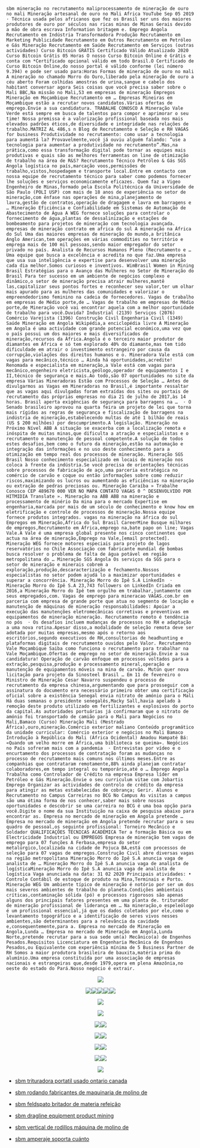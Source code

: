 
```
sbm mineração no recrutamento maliprocessamento de mineração de ouro no mali Mineração artesanal de ouro no Mali Africa YouTube Sep 05 2019 · Técnica usada pelos africanos que fez os Brasil ser uns dos maiores produtores de ouro por séculos nas ricas minas de Minas Gerais devido a mão de obra escrava Information britagem e. Emprego Angola Recrutamento em Indústria Transformadora Produção Recrutamento em Marketing Publicidade Recrutamento em Outros Recrutamento em Petróleo e Gás Mineração Recrutamento em Saúde Recrutamento em Serviços (outras actividades) Curso Bitcoin GRÁTIS Certificado Válido Atualizado 2020 Curso Bitcoin Grátis 05 Horas O nosso Curso Bitcoin Online é Grátis e conta com *Certificado opcional válido em todo Brasil.O Certificado de Curso Bitcoin Online,do nosso portal é válido conforme (lei número 9.394) e pode ser usado para:Horas Formas de mineração de ouro no mali A mineração no chamado Morro do Ouro,liberado pela mineração de ouro a céu aberto Foram colhidas amostras de urina,sangue e cabelo dos habitant conversar agora Seis coisas que você precisa saber sobre o Mali BBC,Na missão no Mali,53 em empresas de mineração Empregos Mineração em Moçambique Recrutamento em … Empresas Mineiras em Moçambique estão a recrutar novos candidatos.Várias ofertas de emprego.Envie a sua candidatura. TRABALHE CONOSCO A Mineração Vale Verde está sempre em busca de talentos para compor e aprimorar o seu time! Nossa premissa é a valorização profissional baseada nos mais elevados padrões éticos,de diversidade e integridade nas relações de trabalho.MATRIZ AL 486,s n Blog de Recrutamento e Seleção e RH VAGAS for business Produtividade no recrutamento: como usar a tecnologia para aumentá la? Provavelmente,você já ouviu alguém falando: “use a tecnologia para aumentar a produtividade no recrutamento”.Mas,na prática,como essa transformação digital pode tornar as equipes mais produtivas e quais são as melhores ferramentas on line de otimização de trabalho na área de R&S? Recrutamento Técnico Petróleo & Gás SGS Angola logística no país,marcação voos,permissões de trabalho,vistos,hospedagem e transporte local.Entre em contacto com nossa equipe de recrutamento técnico para saber como podemos fornecer lhe soluções e serviços economicamente eficazes. Quem faz a Vigeo Engenheiro de Minas,formado pela Escola Politécnica da Universidade de São Paulo (POLI USP) com mais de 18 anos de experiência no setor de mineração,com ênfase nas operações de mina,planejamento de lavra,gestão de contratos,operação de dragagem e lavra em barragens e … Mineração Eficiência e Confiabilidade em Sistemas de Automação de Abastecimento de Água A WEG fornece soluções para controlar o fornecimento de água,plantas de dessalinização e estações de bombeamento para projetos de mineração com tecnologia avançada. empresas de mineração contrato em africa do sul A mineração na África do Sul Uma das maiores empresas de mineração do mundo,a britânica Anglo American,tem operações em várias commodities no território e emprega mais de 100 mil pessoas,sendo maior empregador do setor privado no país. Analista de Recursos Humanos Pleno (Recrutamento e … Uma equipe que busca a excelência e acredita no que faz.Uma empresa que usa sua inteligência e expertise para desenvolver uma mineração cada dia melhor.Somos curiosos e inventivos. WimBrasil Women in Mining Brasil Estratégias para o Avanço das Mulheres no Setor de Mineração do Brasil Para ter sucesso em um ambiente de negócios complexo e dinâmico,o setor de mineração precisa atrair mulheres,mantê las,capitalizar seus pontos fortes e reconhecer seu valor,ter um olhar mais apurado para as mulheres das comunidades e valorizar o empreendedorismo feminino na cadeia de fornecedores. Vagas de trabalho em empresas de Médio porte,de … Vagas de trabalho em empresas de Médio porte,de Mineração você vai encontrar aquela com a melhor oportunidade de trabalho para você.Duvida? Industrial (2139) Serviços (2076) Comércio Varejista (1396) Construção Civil Engenharia Civil (1349) Saúde Mineração em Angola Wikipédia,a enciclopédia livre A Mineração em Angola é uma actividade com grande potencial económico,uma vez que o país possui um dos maiores e mais diversificados de mineração,recursos da África.Angola é o terceiro maior produtor de diamantes em África e só tem explorado 40% do diamante,mas tem tido dificuldade em atrair o investimento estrangeiro por causa da corrupção,violações dos direitos humanos e o. Mineradora Vale está com vagas para mecânico,técnico … Ainda há oportunidades,acredite! Renomada e especialista em mineração,a Vale está com vagas para mecânico,engenheiro eletricista,geólogo,operador de equipamentos I e II,técnico de segurança e mais.Ao todo,são 07 oportunidades no site da empresa Várias Mineradoras Estão com Processos de Seleção … Antes de divulgarmos as Vagas em Mineradoras no Brasil,é importante ressaltar que as vagas aqui divulgadas foram extraídas dos sites ou portais de recrutamento das próprias empresas no dia 21 de julho de 2017,às 14 horas. Brasil aperta exigências de segurança para barragens na …  · O Senado brasileiro aprovou na quarta feira um projeto de lei que torna mais rígidas as regras de segurança e fiscalização de barragens na indústria de mineração,estabelecendo multas de até 1 bilhão de reais (US $ 200 milhões) por descumprimento.A legislação. Mineração no Próximo Nível ABB A situação se exacerba com a localização remota e inóspita de muitas minas,que dificulta a atração e especialistas e o recrutamento e manutenção de pessoal competente.A solução de todos estes desafios,bem como o futuro da mineração,estão na automação e integração das informações e no uso deste conhecimento para a otimização em tempo real dos processos de mineração. Mineração SGS Brasil Nosso conhecimento especializado em locais de mineração nos coloca à frente da indústria.Se você precisa de orientações técnicas sobre processos de fabricação de aço,uma parceria estratégica no comércio de carvão e coque ou então informações sobre como reduzir riscos,maximizando os lucros ou aumentando as eficiências na mineração ou extração de pedras preciosas ou. Mineração Caraíba » Trabalhe Conosco CEP 489670 000 VER NO MAPA CONTATO VAGAS 0 ^ DESENVOLVIDO POR HITMIDIA Translate ». Mineração na ABB ABB na mineração e processamento de minério Da mina para o mercado Expertise em engenharia,marcada por mais de um século de conhecimento e know how em eletrificação e controle de processos de mineração.Nossa equipe fornece produtos integrados. vagas na mineração na áfrica do sul Empregos em Mineração,África do Sul Brasil CareerMine Busque milhares de empregos,Recrutamento em África,emprego na,bate papo on line; Vagas Vale.A Vale é uma empresa global presente nos cinco continentes que actua na área de mineração,Emprego na Vale,[email protected]. Mineração WEG fornece motores especiais para projeto de lagos reservatórios no Chile Associação com fabricante mundial de bombas busca resolver o problema de falta de água potável em região metropolitana do … Mineração SGS Angola Os serviços da SGS para o setor de mineração e minerais cobrem a exploração,produção,descaracterização e fechamento.Nossos especialistas no setor podem ajudá lo a maximizar oportunidades e superar a concorrência. Mineração Morro do Ipê S.A LinkedIn  · Mineração Morro do Ipê S.A 23,743 followers on LinkedIn Criada em 2016,a Mineração Morro do Ipê tem orgulho em trabalhar,juntamente com seus empregados,com. Vagas de emprego para mineracao VAGAS.com.br em parceria com empresa de grande porte que atua no segmento de locação e manutenção de máquinas de mineração responsabilidades: Apoiar a execução das manutenções eletromecânicas corretivas e preventivas em equipamentos de mineração mineração. Recrutamento remoto é tendência no pós  · Os desafios incluem mudanças de processos no RH e adaptação a uma nova rotina.Apesar disso,a modalidade de seleção remota deve ser adotada por muitas empresas,mesmo após o retorno aos escritórios,segundo executivos de RH,consultorias de headhunting e plataformas digitais de recrutamento ouvidos pelo Valor. Recrutamento Vale Moçambique Saiba como funciona o recrutamento para trabalhar na Vale Moçambique.Ofertas de emprego no setor de mineração.Envie a sua candidatura! Operação de carvão enfoque em processos voltados para a extração,pesquisa,produção e processamento mineral,operação e manutenção de equipamentos móveis na mina de carvão. Mutún quer nova licitação para projeto da Sinosteel Brasil … Em 11 de fevereiro o Ministro de Mineração Cesar Navarro suspendeu o processo de recrutamento da empresa chinesa,argumentando que para prosseguir com a assinatura do documento era necessário primeiro obter uma certificação oficial sobre a existência Senegal envia nitrato de amónio para o Mali Há duas semanas o presidente senegalês,Macky Sall,havia apelado à remoção deste produto utilizado em fertilizantes e explosivos do porto da capital.As autoridades portuárias já confirmaram que o nitrato de amónio foi transportado de camião para o Mali para Negócios no Mali,Bamaco (Curso) Mineração Mali (Mestrado África),ouro,mineração.Comércio exterior maliano Conteúdo programático da unidade curricular: Comércio exterior e negócios no Mali Bamaco Introdução à República do Mali (África Ocidental) Amadou Hampaté Bá: «Quando um velho morre em África,uma biblioteca se queima». Negócios no País sofreram mais com a pandemia  · Entrevistas por vídeo e o encurtamento dos processos de contratação foram as mudanças no processo de recrutamento mais comuns nos últimos meses.Entre as companhias que contrataram remotamente,88% ainda planejam contratar colaboradores,em tempo integral ou temporário,até o … Emprego Angola Trabalha como Controlador de Crédito na empresa Empresa líder em Petróleo e Gás Mineração.Envie o seu curriculum vitae com Jobartis Emprego Organizar as actividades de controlo de crédito da empresa para atingir as metas estabelecidas de cobrança; Gerir. Alunos e Recrutamento no Campus Carreiras no BCG No Campus As visitas a campus são uma ótima forma de nos conhecer,saber mais sobre nossas oportunidades e descobrir se uma carreira no BCG é uma boa opção para você.Digite o nome da sua Instituição na caixa de pesquisa abaixo para encontrar as. Empresa no mercado de mineração em Angola pretende … Empresa no mercado de mineração em Angola pretende recrutar para o seu quadro de pessoal,os seguinte profissional: Torneiro Mecânico e Soldador QUALIFICAÇÕES TÉCNICAS ACADÉMICA Ter a formação Básica ou em Electricidade Industrial ou EMPREGOS Empresa de mineração tem vagas de emprego para 07 funções A Ferbasa,empresa do setor metalúrgico,localizada na cidade de Pojuca BA,está com processos de seleção para 07 vagas de empregos.Construção Civil abre diversas vagas na região metropolitana Mineração Morro do Ipê S.A anuncia vaga de analista de … Mineração Morro do Ipê S.A anuncia vaga de analista de logísticaMineração Morro do Ipê S.A anuncia vaga de analista de logística Vaga anunciada na data: 31 02 2020 Principais atividades: • Controle Contábil de estoque de produto na Mina,Terminais e Porto. Mineração WEG Um ambiente típico de mineração é notório por ser um dos mais severos ambientes de trabalho do planeta.Condições ambientais críticas,contaminação sólida (pó) e processos rigorosos são apenas alguns dos principais fatores presentes em uma planta de. triturador de mineração profissional de liderança em … Na mineração,o espeleólogo é um profissional essencial,já que os dados coletados por ele,como o levantamento topográfico e a identificação de seres vivos nesses ambientes,são determinantes para a relevância da cavidade e,consequentemente,para a. Empresa no mercado de Mineração em Angola,Lunda … Empresa no mercado de Mineração em Angola,Lunda Norte,pretende recrutar para a sua sede um(a) Mecânico(a) de Engenhos Pesados.Requisitos Licenciatura em Engenharia Mecânica de Engenhos Pesados,ou Equivalente com experiência mínima de 5 Business Partner de RH Somos a maior produtora brasileira de bauxita,matéria prima do alumínio.Uma empresa constituída por uma associação de empresas nacionais e estrangeiras que,desde 1979,opera em plena Amazônia,no oeste do estado do Pará.Nosso negócio é extrair. 
```

<div align="center">

<a href="https://es-crusher.shibang-china.com/github&k=sbm+minera%C3%A7%C3%A3o+no+recrutamento+mali"><img src="https://static.shibang-china.com/es/crusher/logo.jpg"></a>

<a href="https://es-crusher.shibang-china.com/github&k=sbm+minera%C3%A7%C3%A3o+no+recrutamento+mali"><img src="https://static.shibang-china.com/es/crusher/index.jpg"></a><a href="https://es-crusher.shibang-china.com/material.htmlgithub&k=sbm+minera%C3%A7%C3%A3o+no+recrutamento+mali"><img src="https://static.shibang-china.com/es/crusher/material.jpg"></a><a href="https://es-crusher.shibang-china.com/application.htmlgithub&k=sbm+minera%C3%A7%C3%A3o+no+recrutamento+mali"><img src="https://static.shibang-china.com/es/crusher/application.jpg"></a><a href="https://es-crusher.shibang-china.com/aboutus.htmlgithub&k=sbm+minera%C3%A7%C3%A3o+no+recrutamento+mali"><img src="https://static.shibang-china.com/es/crusher/aboutus.jpg"></a><a href="https://es-crusher.shibang-china.com/contact.htmlgithub&k=sbm+minera%C3%A7%C3%A3o+no+recrutamento+mali"><img src="https://static.shibang-china.com/es/crusher/contact.jpg"></a>

<a href="https://es-crusher.shibang-china.com/github&k=sbm+minera%C3%A7%C3%A3o+no+recrutamento+mali"><img src="https://static.shibang-china.com/es/crusher/banner.jpg"></a>

<a href="https://swt.shibang-china.com/github&k=sbm+minera%C3%A7%C3%A3o+no+recrutamento+mali"><img src="https://static.shibang-china.com/es/crusher/text.jpg"></a>

<a href="https://swt.shibang-china.com/github&k=sbm+minera%C3%A7%C3%A3o+no+recrutamento+mali"><img src="https://static.shibang-china.com/es/crusher/chat.jpg"></a><a href="https://es-crusher.shibang-china.com/contact.htmlgithub&k=sbm+minera%C3%A7%C3%A3o+no+recrutamento+mali"><img src="https://static.shibang-china.com/es/crusher/message.jpg"></a>

<a href="https://es-crusher.shibang-china.com/products/pe.htmlgithub&k=sbm+minera%C3%A7%C3%A3o+no+recrutamento+mali"><img src="https://static.shibang-china.com/es/crusher/pe.jpg"></a><a href="https://es-crusher.shibang-china.com/products/pf.htmlgithub&k=sbm+minera%C3%A7%C3%A3o+no+recrutamento+mali"><img src="https://static.shibang-china.com/es/crusher/pf.jpg"></a>

<a href="https://es-crusher.shibang-china.com/products/hpt.htmlgithub&k=sbm+minera%C3%A7%C3%A3o+no+recrutamento+mali"><img src="https://static.shibang-china.com/es/crusher/hpt.jpg"></a><a href="https://es-crusher.shibang-china.com/products/vsi.htmlgithub&k=sbm+minera%C3%A7%C3%A3o+no+recrutamento+mali"><img src="https://static.shibang-china.com/es/crusher/vsi.jpg"></a>

<a href="https://es-crusher.shibang-china.com/products/klv.htmlgithub&k=sbm+minera%C3%A7%C3%A3o+no+recrutamento+mali"><img src="https://static.shibang-china.com/es/crusher/klv.jpg"></a><a href="https://es-crusher.shibang-china.com/products/portable.htmlgithub&k=sbm+minera%C3%A7%C3%A3o+no+recrutamento+mali"><img src="https://static.shibang-china.com/es/crusher/portable.jpg"></a>

<a href="https://swt.shibang-china.com/github&k=sbm+minera%C3%A7%C3%A3o+no+recrutamento+mali"><img src="https://static.shibang-china.com/es/crusher/case.jpg"></a>

</div>


* [sbm trituradora portatil usado ontario canada](sbm%20trituradora%20portatil%20usado%20ontario%20canada.md)

* [sbm rodando fabricantes de maquinaria de molino de](sbm%20rodando%20fabricantes%20de%20maquinaria%20de%20molino%20de.md)

* [sbm feldspato britador de materia refeição](sbm%20feldspato%20britador%20de%20materia%20refei%C3%A7%C3%A3o.md)

* [sbm dragline equipment product mining](sbm%20dragline%20equipment%20product%20mining.md)

* [sbm vertical de rodillos máquina de molino de](sbm%20vertical%20de%20rodillos%20m%C3%A1quina%20de%20molino%20de.md)

* [sbm amperaje soporta cuánto](sbm%20amperaje%20soporta%20cu%C3%A1nto.md)